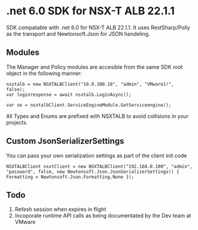 # .net 6.0 SDK for NSX-T ALB 22.1.1

SDK compatable with .net 6.0 for NSX-T ALB 22.1.1. It uses RestSharp/Polly as the transport and Newtonsoft.Json for JSON handeling.

## Modules

The Manager and Policy modules are accesible from the same SDK root object in the following manner:

```dotnet
nsxtalb = new NSXTALBClient("10.0.100.18", "admin", "VMware1!", false);
var loginresponse = await nsxtalb.LoginAsync();

var se = nsxtalbClient.ServiceEngineModule.GetServiceengine();

```

All Types and Enums are prefixed with NSXTALB to avoid collisions in your projects.

## Custom JsonSerializerSettings

You can pass your own serialization settings as part of the client init code

```dotnet
NSXTALBClient nsxtClient = new NSXTALBClient("192.168.0.100", "admin", "password", false, new Newtonsoft.Json.JsonSerializerSettings() {  Formatting = Newtonsoft.Json.Formatting.None });
```

## Todo
1. Refesh session when expires in flight
2. Incoporate runtime API calls as being documentated by the Dev team at VMware
